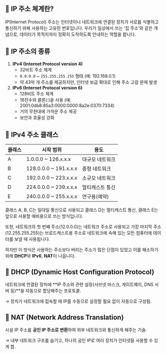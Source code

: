 ## 🔹 IP 주소 체계란?

IP(Internet Protocol) 주소는 인터넷이나 네트워크에 연결된 장치가 서로를 식별하고 통신하기 위해 사용하는 고유한 번호입니다. 우리가 일상에서 쓰는 ‘집 주소’와 같은 개념으로, 데이터가 목적지까지 정확히 도착하도록 안내하는 역할을 합니다.

## 🔹 IP 주소의 종류

1. **IPv4 (Internet Protocol version 4)**
    - 32비트 주소 체계
    - `0.0.0.0` ~ `255.255.255.255` 형태 (예: 192.168.0.1)
    - 약 43억 개 주소를 제공하지만, 인터넷 보급 확대로 인해 주소 고갈 문제 발생
2. **IPv6 (Internet Protocol version 6)**
    - 128비트 주소 체계
    - 16진수와 콜론(:)을 사용 (예: 2001:0db8:85a3:0000:0000:8a2e:0370:7334)
    - 거의 무한대에 가까운 주소 제공
    - 보안과 효율성 강화

## 🔹 IPv4 주소 클래스

| 클래스 | 시작 범위 | 용도 |
| --- | --- | --- |
| A | 1.0.0.0 ~ 126.x.x.x | 대규모 네트워크 |
| B | 128.0.0.0 ~ 191.x.x.x | 중형 네트워크 |
| C | 192.0.0.0 ~ 223.x.x.x | 소규모 네트워크 |
| D | 224.0.0.0 ~ 239.x.x.x | 멀티캐스트 통신 |
| E | 240.0.0.0 ~ 255.x.x.x | 연구용(예약) |

클래스 A, B, C는 일대일 통신으로 사용되고 클래스 D는 멀티캐스트 통신, 클래스 E는 앞으로 사용할 예비용으로 쓰는 방식입니다.

또한, 네트워크의 첫 번째 주소(12.0.0.0)는 네트워크 주소로 사용되고 가장 마지막 주소(12.255.255.255)는 브로드캐스트용 주소로 네트워크에 속해 있는 모든 컴퓨터에 데이터를 보낼 때 사용됩니다.

하지만 이 방식은 사용하는 주소보다 버리는 주소가 많은 단점이 있었고 이를 해소하기 위해 **DHCP**와 **IPv6**, **NAT**이 나옵니다.

## 🔹 **DHCP (Dynamic Host Configuration Protocol)**

네트워크에 연결된 장치에 **IP 주소와 관련 설정(서브넷 마스크, 게이트웨이, DNS 서버 등)**을 자동으로 할당해주는 프로토콜.

→ 장치가 네트워크에 접속할 때 IP를 수동으로 설정할 필요 없이 자동으로 구성됨.

## 🔹 **NAT (Network Address Translation)**

사설 IP 주소를 **공인 IP 주소로 변환**하여 외부 네트워크와 통신하게 해주는 기술.

→ 내부 네트워크 구조를 숨기고, 하나의 공인 IP로 여러 장치가 인터넷을 사용할 수 있게 함.